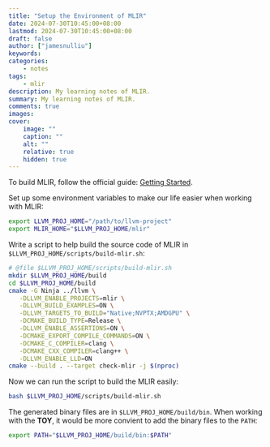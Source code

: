 ```yaml
---
title: "Setup the Environment of MLIR"
date: 2024-07-30T10:45:00+08:00
lastmod: 2024-07-30T10:45:00+08:00
draft: false
author: ["jamesnulliu"]
keywords: 
categories:
    - notes
tags:
    - mlir
description: My learning notes of MLIR.
summary: My learning notes of MLIR.
comments: true
images: 
cover:
    image: ""
    caption: ""
    alt: ""
    relative: true
    hidden: true
---
```


To build MLIR, follow the official guide: [Getting Started](https://mlir.llvm.org/getting_started/).

Set up some environment variables to make our life easier when working with MLIR:

```bash
export LLVM_PROJ_HOME="/path/to/llvm-project"
export MLIR_HOME="$LLVM_PROJ_HOME/mlir"
```

Write a script to help build the source code of MLIR in `$LLVM_PROJ_HOME/scripts/build-mlir.sh`:

```bash
# @file $LLVM_PROJ_HOME/scripts/build-mlir.sh
mkdir $LLVM_PROJ_HOME/build
cd $LLVM_PROJ_HOME/build
cmake -G Ninja ../llvm \
   -DLLVM_ENABLE_PROJECTS=mlir \
   -DLLVM_BUILD_EXAMPLES=ON \
   -DLLVM_TARGETS_TO_BUILD="Native;NVPTX;AMDGPU" \
   -DCMAKE_BUILD_TYPE=Release \
   -DLLVM_ENABLE_ASSERTIONS=ON \
   -DCMAKE_EXPORT_COMPILE_COMMANDS=ON \
   -DCMAKE_C_COMPILER=clang \
   -DCMAKE_CXX_COMPILER=clang++ \
   -DLLVM_ENABLE_LLD=ON
cmake --build . --target check-mlir -j $(nproc)
```

Now we can run the script to build the MLIR easily:

```bash
bash $LLVM_PROJ_HOME/scripts/build-mlir.sh
```

The generated binary files are in `$LLVM_PROJ_HOME/build/bin`. When working with the **TOY**, it would be more convient to add the binary files to the `PATH`:

```bash
export PATH="$LLVM_PROJ_HOME/build/bin:$PATH"
```